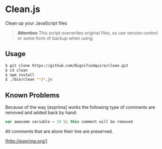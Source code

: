 # Clean.js

Clean up your JavaScript files

> **Attention** This script overwrites original files, so use version control or some
> form of backup when using.


## Usage

```bash
$ git clone https://github.com/Dignifiedquire/clean.git
$ cd clean
$ npm install
$ ./bin/clean **/*.js
```

## Known Problems

Because of the way [esprima] works the following type of comments are removed 
and added back by hand:

```js
var awesome variable = 10 \\ this comment will be removed
```

All comments that are alone their line are preserved.

[http://esprima.org/]